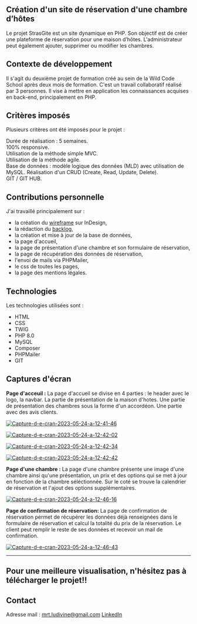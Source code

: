 Création d'un site de réservation d'une chambre d’hôtes
----------------------------------------

Le projet StrasGite est un site dynamique en PHP. Son objectif est de créer une plateforme de réservation pour une maison d’hôtes. L'administrateur peut également ajouter, supprimer ou modifier les chambres. 

Contexte de développement
--------------------------------------

Il s'agit du deuxième projet de formation créé au sein de la Wild Code School après deux mois de formation. C'est un travail collaboratif réalisé par 3 personnes. Il vise à mettre en application les connaissances acquises en back-end, principalement en PHP. 

Critères imposés
--------------------------------------
Plusieurs critères ont été imposés pour le projet :

Durée de réalisation : 5 semaines.  
100% responsive.  
Utilisation de la méthode simple MVC.  
Utilisation de la méthode agile.  
Base de données : modèle logique des données (MLD) avec utilisation de MySQL.
Réalisation d'un CRUD (Create, Read, Update, Delete).  
GIT / GIT HUB.  
 

Contributions personnelle
--------------------------------------
J'ai travaillé principalement sur :

* la création du [wireframe](https://drive.google.com/file/d/1umeilCsY-PjIrgwGKAKC3wTPVnTIlobb/view?usp=sharing) sur InDesign,
* la rédaction du [backlog](https://docs.google.com/spreadsheets/d/150_8yeOB_oEuucHtR5U4OBNsZ93yqy6NWdrhvPhBwCU/edit?usp=sharing),
* la création et mise à jour de la base de données, 
* la page d'accueil,
* la page de présentation d'une chambre et son formulaire de réservation,
* la page de récupération des données de réservation,
* l'envoi de mails via PHPMailer,
* le css de toutes les pages,
* la page des mentions légales.

Technologies
--------------------------------------
Les technologies utilisées sont :

* HTML
* CSS
* TWIG
* PHP 8.0
* MySQL
* Composer
* PHPMailer
* GIT

Captures d'écran
----------------------------------

**Page d'acceuil :**
La page d'accueil se divise en 4 parties : le header avec le logo, la navbar. La partie de présentation de la maison d'hotes. Une partie de présentation des chambres sous la forme d'un accordéon. Une partie avec des avis clients. 

<a href="https://ibb.co/Rp3qKpC"><img src="https://i.ibb.co/TB4sGBH/Capture-d-e-cran-2023-05-24-a-12-41-46.png" alt="Capture-d-e-cran-2023-05-24-a-12-41-46" border="0"></a>

<a href="https://ibb.co/ZMwxgtB"><img src="https://i.ibb.co/5RzLjtr/Capture-d-e-cran-2023-05-24-a-12-42-02.png" alt="Capture-d-e-cran-2023-05-24-a-12-42-02" border="0"></a>

<a href="https://ibb.co/jvPkRQY"><img src="https://i.ibb.co/bgM5JCV/Capture-d-e-cran-2023-05-24-a-12-42-34.png" alt="Capture-d-e-cran-2023-05-24-a-12-42-34" border="0"></a>

<a href="https://ibb.co/LvknWp6"><img src="https://i.ibb.co/CW1hZ0v/Capture-d-e-cran-2023-05-24-a-12-42-42.png" alt="Capture-d-e-cran-2023-05-24-a-12-42-42" border="0"></a>

**Page d'une chambre :**
La page d'une chambre présente une image d'une chambre ainsi qu'une présentation, un prix et des options qui se met à jour en fonction de la chambre séléctionnée. Sur le coté se trouve la calendrier de réservation et l'ajout des options supplémentaires. 

<a href="https://ibb.co/NtGcx8B"><img src="https://i.ibb.co/Dzj04x2/Capture-d-e-cran-2023-05-24-a-12-46-16.png" alt="Capture-d-e-cran-2023-05-24-a-12-46-16" border="0"></a>

**Page de confirmation de réservation:**
La page de confirmation de réservation permet de récupérer les données déjà renseignées dans le formulaire de réservation et calcul la totalité du prix de la réservation. Le client peut remplir le reste de ses données et recevoir un mail de confirmation. 

<a href="https://ibb.co/FKbpyFs"><img src="https://i.ibb.co/PNZkPdT/Capture-d-e-cran-2023-05-24-a-12-46-43.png" alt="Capture-d-e-cran-2023-05-24-a-12-46-43" border="0"></a>

------------------------------------------------------------------------------------------
Pour une meilleure visualisation, n'hésitez pas à télécharger le projet!!
------------------------------------------------------------------------------------------

Contact
------------------------------------
Adresse mail : mrt.ludivine@gmail.com
[LinkedIn](https://www.linkedin.com/in/ludivine-martel-549a56140/)
